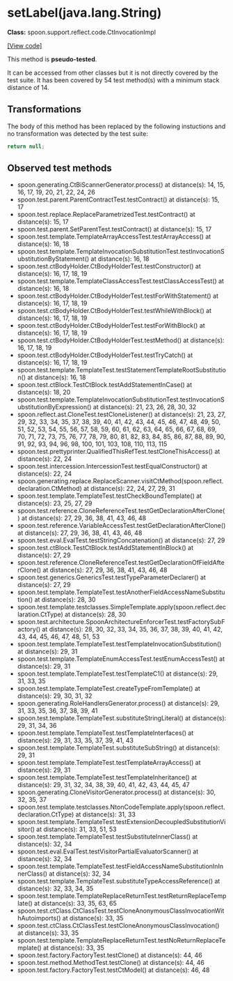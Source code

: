 # setLabel(java.lang.String)

**Class:** spoon.support.reflect.code.CtInvocationImpl

[[View code]](https://github.com/INRIA/spoon/blob/fd878bc71b73fc1da82356eaa6578f760c70f0de/src/main/java//spoon/support/reflect/code/CtInvocationImpl.java#L158)

This method is **pseudo-tested**.


It can be accessed from other classes but it is not directly covered by the test suite. 
It has been covered by 54 test method(s) with a minimum stack distance of 14.

## Transformations


The body of this method has been replaced by the following instuctions and no transformation was detected by the test suite:

```Java
return null;
```





## Observed test methods

* spoon.generating.CtBiScannerGenerator.process() at distance(s): 14, 15, 16, 17, 19, 20, 21, 22, 24, 26
* spoon.test.parent.ParentContractTest.testContract() at distance(s): 15, 17
* spoon.test.replace.ReplaceParametrizedTest.testContract() at distance(s): 15, 17
* spoon.test.parent.SetParentTest.testContract() at distance(s): 15, 17
* spoon.test.template.TemplateArrayAccessTest.testArrayAccess() at distance(s): 16, 18
* spoon.test.template.TemplateInvocationSubstitutionTest.testInvocationSubstitutionByStatement() at distance(s): 16, 18
* spoon.test.ctBodyHolder.CtBodyHolderTest.testConstructor() at distance(s): 16, 17, 18, 19
* spoon.test.template.TemplateClassAccessTest.testClassAccessTest() at distance(s): 16, 18
* spoon.test.ctBodyHolder.CtBodyHolderTest.testForWithStatement() at distance(s): 16, 17, 18, 19
* spoon.test.ctBodyHolder.CtBodyHolderTest.testWhileWithBlock() at distance(s): 16, 17, 18, 19
* spoon.test.ctBodyHolder.CtBodyHolderTest.testForWithBlock() at distance(s): 16, 17, 18, 19
* spoon.test.ctBodyHolder.CtBodyHolderTest.testMethod() at distance(s): 16, 17, 18, 19
* spoon.test.ctBodyHolder.CtBodyHolderTest.testTryCatch() at distance(s): 16, 17, 18, 19
* spoon.test.template.TemplateTest.testStatementTemplateRootSubstitution() at distance(s): 16, 18
* spoon.test.ctBlock.TestCtBlock.testAddStatementInCase() at distance(s): 18, 20
* spoon.test.template.TemplateInvocationSubstitutionTest.testInvocationSubstitutionByExpression() at distance(s): 21, 23, 26, 28, 30, 32
* spoon.reflect.ast.CloneTest.testCloneListener() at distance(s): 21, 23, 27, 29, 32, 33, 34, 35, 37, 38, 39, 40, 41, 42, 43, 44, 45, 46, 47, 48, 49, 50, 51, 52, 53, 54, 55, 56, 57, 58, 59, 60, 61, 62, 63, 64, 65, 66, 67, 68, 69, 70, 71, 72, 73, 75, 76, 77, 78, 79, 80, 81, 82, 83, 84, 85, 86, 87, 88, 89, 90, 91, 92, 93, 94, 96, 98, 100, 101, 103, 108, 110, 113, 115
* spoon.test.prettyprinter.QualifiedThisRefTest.testCloneThisAccess() at distance(s): 22, 24
* spoon.test.intercession.IntercessionTest.testEqualConstructor() at distance(s): 22, 24
* spoon.generating.replace.ReplaceScanner.visitCtMethod(spoon.reflect.declaration.CtMethod) at distance(s): 22, 24, 27, 29, 31
* spoon.test.template.TemplateTest.testCheckBoundTemplate() at distance(s): 23, 25, 27, 29
* spoon.test.reference.CloneReferenceTest.testGetDeclarationAfterClone() at distance(s): 27, 29, 36, 38, 41, 43, 46, 48
* spoon.test.reference.VariableAccessTest.testGetDeclarationAfterClone() at distance(s): 27, 29, 36, 38, 41, 43, 46, 48
* spoon.test.eval.EvalTest.testStringConcatenation() at distance(s): 27, 29
* spoon.test.ctBlock.TestCtBlock.testAddStatementInBlock() at distance(s): 27, 29
* spoon.test.reference.CloneReferenceTest.testGetDeclarationOfFieldAfterClone() at distance(s): 27, 29, 36, 38, 41, 43, 46, 48
* spoon.test.generics.GenericsTest.testTypeParameterDeclarer() at distance(s): 27, 29
* spoon.test.template.TemplateTest.testAnotherFieldAccessNameSubstitution() at distance(s): 28, 30
* spoon.test.template.testclasses.SimpleTemplate.apply(spoon.reflect.declaration.CtType) at distance(s): 28, 30
* spoon.test.architecture.SpoonArchitectureEnforcerTest.testFactorySubFactory() at distance(s): 28, 30, 32, 33, 34, 35, 36, 37, 38, 39, 40, 41, 42, 43, 44, 45, 46, 47, 48, 51, 53
* spoon.test.template.TemplateTest.testTemplateInvocationSubstitution() at distance(s): 29, 31
* spoon.test.template.TemplateEnumAccessTest.testEnumAccessTest() at distance(s): 29, 31
* spoon.test.template.TemplateTest.testTemplateC1() at distance(s): 29, 31, 33, 35
* spoon.test.template.TemplateTest.createTypeFromTemplate() at distance(s): 29, 30, 31, 32
* spoon.generating.RoleHandlersGenerator.process() at distance(s): 29, 31, 33, 35, 36, 37, 38, 39, 41
* spoon.test.template.TemplateTest.substituteStringLiteral() at distance(s): 29, 31, 34, 36
* spoon.test.template.TemplateTest.testTemplateInterfaces() at distance(s): 29, 31, 33, 35, 37, 39, 41, 43
* spoon.test.template.TemplateTest.substituteSubString() at distance(s): 29, 31
* spoon.test.template.TemplateTest.testTemplateArrayAccess() at distance(s): 29, 31
* spoon.test.template.TemplateTest.testTemplateInheritance() at distance(s): 29, 31, 32, 34, 38, 39, 40, 41, 42, 43, 44, 45, 47
* spoon.generating.CloneVisitorGenerator.process() at distance(s): 30, 32, 35, 37
* spoon.test.template.testclasses.NtonCodeTemplate.apply(spoon.reflect.declaration.CtType) at distance(s): 31, 33
* spoon.test.template.TemplateTest.testExtensionDecoupledSubstitutionVisitor() at distance(s): 31, 33, 51, 53
* spoon.test.template.TemplateTest.testSubstituteInnerClass() at distance(s): 32, 34
* spoon.test.eval.EvalTest.testVisitorPartialEvaluatorScanner() at distance(s): 32, 34
* spoon.test.template.TemplateTest.testFieldAccessNameSubstitutionInInnerClass() at distance(s): 32, 34
* spoon.test.template.TemplateTest.substituteTypeAccessReference() at distance(s): 32, 33, 34, 35
* spoon.test.template.TemplateReplaceReturnTest.testReturnReplaceTemplate() at distance(s): 33, 35, 63, 65
* spoon.test.ctClass.CtClassTest.testCloneAnonymousClassInvocationWithAutoimports() at distance(s): 33, 35
* spoon.test.ctClass.CtClassTest.testCloneAnonymousClassInvocation() at distance(s): 33, 35
* spoon.test.template.TemplateReplaceReturnTest.testNoReturnReplaceTemplate() at distance(s): 33, 35
* spoon.test.factory.FactoryTest.testClone() at distance(s): 44, 46
* spoon.test.method.MethodTest.testClone() at distance(s): 44, 46
* spoon.test.factory.FactoryTest.testCtModel() at distance(s): 46, 48

